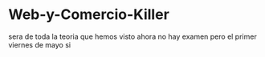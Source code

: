 # Web-y-Comercio-Killer
sera de toda la teoria que hemos visto
ahora no hay examen 
pero el primer viernes de mayo si 

